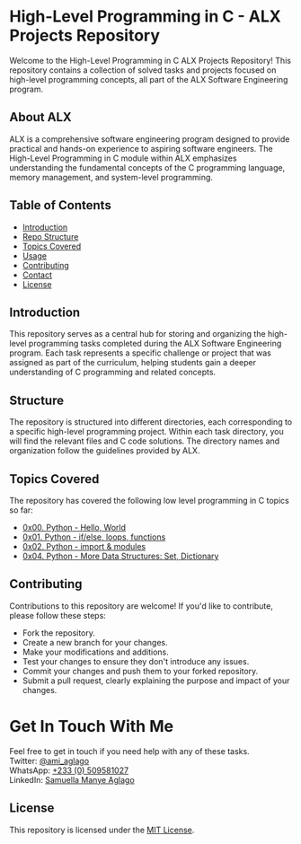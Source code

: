 # High-Level Programming in C - ALX Projects Repository
Welcome to the High-Level Programming in C ALX Projects Repository! This repository contains a collection of solved tasks and projects focused on high-level programming concepts, all part of the ALX Software Engineering program.  
  
## About ALX
ALX is a comprehensive software engineering program designed to provide practical and hands-on experience to aspiring software engineers. The High-Level Programming in C module within ALX emphasizes understanding the fundamental concepts of the C programming language, memory management, and system-level programming.

## Table of Contents
+ [Introduction](#introduction)
+ [Repo Structure](#structure)
+ [Topics Covered](#topics-covered)
+ [Usage](#usage)
+ [Contributing](#contributing)
+ [Contact](#get-in-touch-with-me)
+ [License](#license)


## Introduction
This repository serves as a central hub for storing and organizing the high-level programming tasks completed during the ALX Software Engineering program. Each task represents a specific challenge or project that was assigned as part of the curriculum, helping students gain a deeper understanding of C programming and related concepts.

## Structure
The repository is structured into different directories, each corresponding to a specific high-level programming project. Within each task directory, you will find the relevant files and C code solutions. The directory names and organization follow the guidelines provided by ALX.

## Topics Covered
The repository has covered the following low level programming in C topics so far:
+ [0x00. Python - Hello, World](./0x00-python-hello_world)
+ [0x01. Python - if/else, loops, functions](./0x01-python-if_else_loops_functions)
+ [0x02. Python - import & modules](./0x02-python-import_modules)
+ [0x04. Python - More Data Structures: Set, Dictionary](./0x04-python-more_data_structures)

## Contributing
Contributions to this repository are welcome! If you'd like to contribute, please follow these steps:

+ Fork the repository.
+ Create a new branch for your changes.
+ Make your modifications and additions.
+ Test your changes to ensure they don't introduce any issues.
+ Commit your changes and push them to your forked repository.
+ Submit a pull request, clearly explaining the purpose and impact of your changes.

# Get In Touch With Me
Feel free to get in touch if you need help with any of these tasks.  
Twitter: [@ami_aglago](https://twitter.com/ami_aglago)  
WhatsApp: [+233 (0) 509581027](https://wa.me/233509581027?text=Kindle%20be%20brief%20and%20straightforward)  
LinkedIn: [Samuella Manye Aglago](https://www.linkedin.com/in/aglago)

## License
This repository is licensed under the [MIT License](./LICENSE.md).
